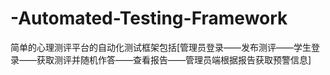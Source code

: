 # -Automated-Testing-Framework
简单的心理测评平台的自动化测试框架包括[管理员登录——发布测评——学生登录——获取测评并随机作答——查看报告——管理员端根据报告获取预警信息]
